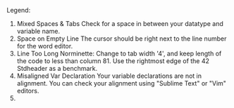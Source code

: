 Legend:
<Error Name>
<Solution>

1) Mixed Spaces & Tabs
   Check for a space in between your datatype and variable name.  
2) Space on Empty Line
   The cursor should be right next to the line number for the word editor.  
3) Line Too Long
   Norminette: Change to tab width '4', and keep length of the code to less than column 81.
   Use the rightmost edge of the 42 Stdheader as a benchmark.
4) Misaligned Var Declaration
   Your variable declarations are not in alignment.
   You can check your alignment using "Sublime Text" or "Vim" editors.
5) 
